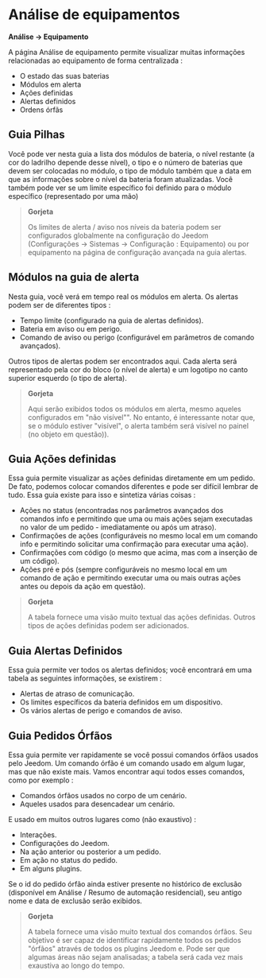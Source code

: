 # Análise de equipamentos
**Análise → Equipamento**

A página Análise de equipamento permite visualizar muitas informações relacionadas ao equipamento de forma centralizada :

- O estado das suas baterias
- Módulos em alerta
- Ações definidas
- Alertas definidos
- Ordens órfãs

## Guia Pilhas


Você pode ver nesta guia a lista dos módulos de bateria, o nível restante (a cor do ladrilho depende desse nível), o tipo e o número de baterias que devem ser colocadas no módulo, o tipo de módulo também que a data em que as informações sobre o nível da bateria foram atualizadas. Você também pode ver se um limite específico foi definido para o módulo específico (representado por uma mão)

> **Gorjeta**
>
> Os limites de alerta / aviso nos níveis da bateria podem ser configurados globalmente na configuração do Jeedom (Configurações → Sistemas → Configuração : Equipamento) ou por equipamento na página de configuração avançada na guia alertas.

## Módulos na guia de alerta

Nesta guia, você verá em tempo real os módulos em alerta. Os alertas podem ser de diferentes tipos :

- Tempo limite (configurado na guia de alertas definidos).
- Bateria em aviso ou em perigo.
- Comando de aviso ou perigo (configurável em parâmetros de comando avançados).

Outros tipos de alertas podem ser encontrados aqui.
Cada alerta será representado pela cor do bloco (o nível de alerta) e um logotipo no canto superior esquerdo (o tipo de alerta).

> **Gorjeta**
>
> Aqui serão exibidos todos os módulos em alerta, mesmo aqueles configurados em "não visível"". No entanto, é interessante notar que, se o módulo estiver "visível", o alerta também será visível no painel (no objeto em questão)).

## Guia Ações definidas

Essa guia permite visualizar as ações definidas diretamente em um pedido. De fato, podemos colocar comandos diferentes e pode ser difícil lembrar de tudo. Essa guia existe para isso e sintetiza várias coisas :

- Ações no status (encontradas nos parâmetros avançados dos comandos info e permitindo que uma ou mais ações sejam executadas no valor de um pedido - imediatamente ou após um atraso).
- Confirmações de ações (configuráveis no mesmo local em um comando info e permitindo solicitar uma confirmação para executar uma ação).
- Confirmações com código (o mesmo que acima, mas com a inserção de um código).
- Ações pré e pós (sempre configuráveis no mesmo local em um comando de ação e permitindo executar uma ou mais outras ações antes ou depois da ação em questão).

> **Gorjeta**
>
> A tabela fornece uma visão muito textual das ações definidas. Outros tipos de ações definidas podem ser adicionados.

## Guia Alertas Definidos

Essa guia permite ver todos os alertas definidos; você encontrará em uma tabela as seguintes informações, se existirem :

- Alertas de atraso de comunicação.
- Os limites específicos da bateria definidos em um dispositivo.
- Os vários alertas de perigo e comandos de aviso.

## Guia Pedidos Órfãos

Essa guia permite ver rapidamente se você possui comandos órfãos usados pelo Jeedom. Um comando órfão é um comando usado em algum lugar, mas que não existe mais. Vamos encontrar aqui todos esses comandos, como por exemplo :

- Comandos órfãos usados no corpo de um cenário.
- Aqueles usados para desencadear um cenário.

E usado em muitos outros lugares como (não exaustivo) :
- Interações.
- Configurações do Jeedom.
- Na ação anterior ou posterior a um pedido.
- Em ação no status do pedido.
- Em alguns plugins.

Se o id do pedido órfão ainda estiver presente no histórico de exclusão (disponível em Análise / Resumo de automação residencial), seu antigo nome e data de exclusão serão exibidos.

> **Gorjeta**
>
> A tabela fornece uma visão muito textual dos comandos órfãos. Seu objetivo é ser capaz de identificar rapidamente todos os pedidos "órfãos" através de todos os plugins Jeedom e. Pode ser que algumas áreas não sejam analisadas; a tabela será cada vez mais exaustiva ao longo do tempo.
